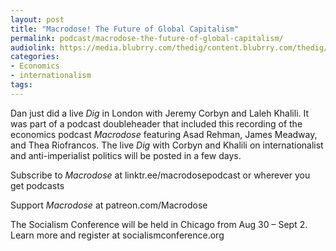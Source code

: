 ```yaml
---
layout: post
title: "Macrodose! The Future of Global Capitalism"
permalink: podcast/macrodose-the-future-of-global-capitalism/
audiolink: https://media.blubrry.com/thedig/content.blubrry.com/thedig/The_Dig-EP_453-2_macrodose_.mp3
categories:
- Economics
- internationalism
tags:
---
```


Dan just did a live *Dig* in London with Jeremy Corbyn and Laleh Khalili. It was part of a podcast doubleheader that included this recording of the economics podcast *Macrodose* featuring Asad Rehman, James Meadway, and Thea Riofrancos. The live *Dig* with Corbyn and Khalili on internationalist and anti\-imperialist politics will be posted in a few days.

Subscribe to *Macrodose* at linktr.ee/macrodosepodcast⁠⁠⁠⁠⁠⁠⁠⁠ or wherever you get podcasts 

Support *Macrodose* at patreon.com/Macrodose

The Socialism Conference will be held in Chicago from Aug 30 – Sept 2\. Learn more and register at socialismconference.org

